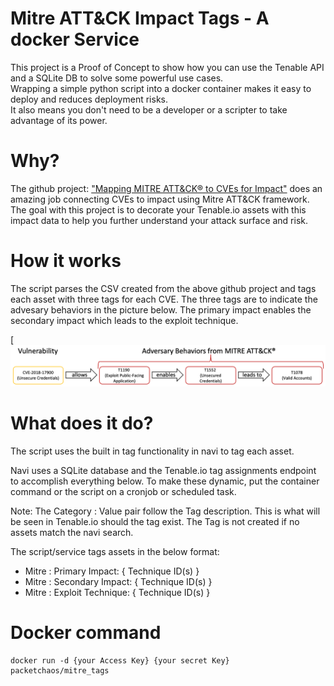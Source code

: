 # Mitre ATT&CK Impact Tags - A docker Service

This project is a Proof of Concept to show how you can use the Tenable API and a SQLite DB to solve some powerful use cases.  
Wrapping a simple python script into a docker container makes it easy to deploy and reduces deployment risks.  
It also means you don't need to be a developer or a scripter to take advantage of its power.

# Why?

The github project: ["Mapping MITRE ATT&CK® to CVEs for Impact"](https://github.com/center-for-threat-informed-defense/attack_to_cve) does an amazing job connecting CVEs to impact using Mitre ATT&CK framework.
The goal with this project is to decorate your Tenable.io assets with this impact data to help you further understand your attack surface and risk.

# How it works

The script parses the CSV created from the above github project and tags each asset with three tags for each CVE.  The three tags are to indicate the advesary behaviors in the picture below.
The primary impact enables the secondary impact which leads to the exploit technique.


[![image](../image.png)

# What does it do?

The script uses the built in tag functionality in navi to tag each asset.

Navi uses a SQLite database and the Tenable.io tag assignments endpoint to accomplish everything below.  To make these dynamic, put the container command or the script on a cronjob or scheduled task.

Note: The Category : Value pair follow the Tag description.  This is what will be seen in Tenable.io should the tag exist.  The Tag is not created if no assets match the navi search.

The script/service tags assets in the below format:

* Mitre : Primary Impact: { Technique ID(s) }
* Mitre : Secondary Impact: { Technique ID(s) }
* Mitre : Exploit Technique: { Technique ID(s) }

# Docker command
    docker run -d {your Access Key} {your secret Key} packetchaos/mitre_tags

